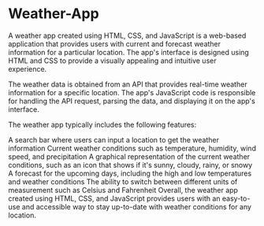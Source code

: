 # Weather-App

A weather app created using HTML, CSS, and JavaScript is a web-based application that provides users with current and forecast weather information for a particular location. The app's interface is designed using HTML and CSS to provide a visually appealing and intuitive user experience.

The weather data is obtained from an API that provides real-time weather information for a specific location. The app's JavaScript code is responsible for handling the API request, parsing the data, and displaying it on the app's interface.

The weather app typically includes the following features:

A search bar where users can input a location to get the weather information
Current weather conditions such as temperature, humidity, wind speed, and precipitation
A graphical representation of the current weather conditions, such as an icon that shows if it's sunny, cloudy, rainy, or snowy
A forecast for the upcoming days, including the high and low temperatures and weather conditions
The ability to switch between different units of measurement such as Celsius and Fahrenheit
Overall, the weather app created using HTML, CSS, and JavaScript provides users with an easy-to-use and accessible way to stay up-to-date with weather conditions for any location.
